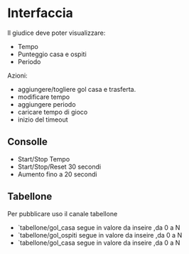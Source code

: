 # Interfaccia

Il giudice deve poter visualizzare:

* Tempo
* Punteggio casa e ospiti
* Periodo

Azioni:

* aggiungere/togliere gol casa e trasferta.
* modificare tempo
* aggiungere periodo
* caricare tempo di gioco
* inizio del timeout


## Consolle

* Start/Stop Tempo
* Start/Stop/Reset 30 secondi
* Aumento fino a 20 secondi

## Tabellone

Per pubblicare uso il canale tabellone

* `tabellone/gol_casa segue in valore da inseire ,da  0 a N
* `tabellone/gol_ospiti segue in valore da inseire ,da  0 a N
* `tabellone/gol_casa segue in valore da inseire ,da  0 a N